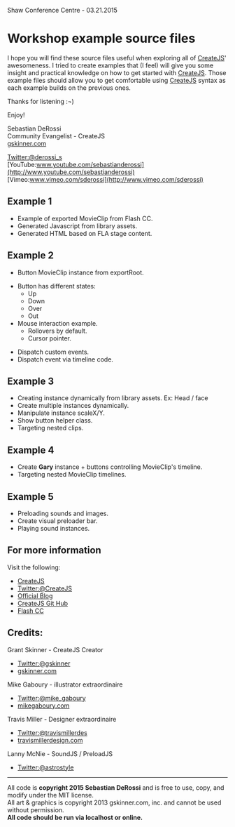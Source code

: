 
Shaw Conference Centre - 03.21.2015

Workshop example source files
=========

I hope you will find these source files useful when exploring all of [CreateJS](http://www.createjs.com)' awesomeness.
I tried to create examples that (I feel) will give you some insight and practical knowledge on how to get started with [CreateJS](http://www.createjs.com).
Those example files should allow you to get comfortable using [CreateJS](http://www.createjs.com) syntax as each example builds on the previous ones.

Thanks for listening :¬)

Enjoy!<br>

Sebastian DeRossi<br/>
Community Evangelist - CreateJS<br/>
<a href="mailto:sebastian@gskinner.com">gskinner.com</a>     

[Twitter:@derossi_s](http://www.twitter.com/derossi_s) <br/>
[YouTube:www.youtube.com/sebastianderossi](http://www.youtube.com/sebastianderossi)<br/>
[Vimeo:www.vimeo.com/sderossi](http://www.vimeo.com/sderossi)  

Example 1
----------
* Example of exported MovieClip from Flash CC.
* Generated Javascript from library assets.
* Generated HTML based on FLA stage content.

Example 2
----------
* Button MovieClip instance from exportRoot.
+ Button has different states:
	- Up 
	- Down
	- Over
	- Out
+ Mouse interaction example. 
	- Rollovers by default.
	- Cursor pointer.
* Dispatch custom events.
* Dispatch event via timeline code.
 
Example 3
----------
* Creating instance dynamically from library assets. Ex: Head / face
* Create multiple instances dynamically.
* Manipulate instance scaleX/Y.
* Show button helper class.
* Targeting nested clips.

Example 4
----------
* Create **Gary** instance + buttons controlling MovieClip's timeline.
* Targeting nested MovieClip timelines.

Example 5
----------
* Preloading sounds and images.
* Create visual preloader bar.
* Playing sound instances.

For more information
---------------------
Visit the following:  

- [CreateJS](http://www.createjs.com)   
- [Twitter:@CreateJS](http://www.twitter.com/CreateJS) 
- [Official Blog](http://www.blog.createjs.com)
- [CreateJS Git Hub](https://github.com/CreateJS)  
- [Flash CC](https://creative.adobe.com/products/download/flash)

Credits:
-----------------------
Grant Skinner - CreateJS Creator

* [Twitter:@gskinner](https://twitter.com/gskinner)
* [gskinner.com](http://gskinner.com)

Mike Gaboury - illustrator extraordinaire

* [Twitter:@mike_gaboury](https://twitter.com/mike_gaboury)
* [mikegaboury.com](http://mikegaboury.tumblr.com/)  

Travis Miller - Designer extraordinaire

* [Twitter:@travismillerdes](https://twitter.com/travismillerdes)
* [travismillerdesign.com](http://travismillerdesign.com/) 

Lanny McNie - SoundJS / PreloadJS

* [Twitter:@astrostyle](https://twitter.com/astrostyle)

------------
All code is <b>copyright 2015 Sebastian DeRossi</b> and is free to use, copy, and modify under the MIT license.<br>
All art & graphics is copyright 2013 gskinner.com, inc. and cannot be used without permission.<br>
**All code should be run via localhost or online.**
